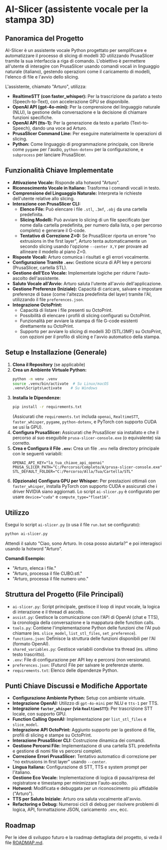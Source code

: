 # AI-Slicer (assistente vocale per la stampa 3D)

## Panoramica del Progetto

AI-Slicer è un assistente vocale Python progettato per semplificare e automatizzare il processo di slicing di modelli 3D utilizzando PrusaSlicer tramite la sua interfaccia a riga di comando. L'obiettivo è permettere all'utente di interagire con PrusaSlicer usando comandi vocali in linguaggio naturale (italiano), gestendo operazioni come il caricamento di modelli, l'elenco di file e l'avvio dello slicing.

L'assistente, chiamato "Arturo", utilizza:
* **RealtimeSTT (con faster_whisper):** Per la trascrizione da parlato a testo (Speech-to-Text), con accelerazione GPU se disponibile.
* **OpenAI API (gpt-4o-mini):** Per la comprensione del linguaggio naturale (NLU), la gestione della conversazione e la decisione di chiamare funzioni specifiche.
* **OpenAI API (tts-1):** Per la generazione da testo a parlato (Text-to-Speech), dando una voce ad Arturo.
* **PrusaSlicer Command Line:** Per eseguire materialmente le operazioni di slicing.
* **Python:** Come linguaggio di programmazione principale, con librerie come `pygame` per l'audio, `python-dotenv` per la configurazione, e `subprocess` per lanciare PrusaSlicer.

## Funzionalità Chiave Implementate

* **Attivazione Vocale:** Risponde alla hotword "Arturo".
* **Riconoscimento Vocale in Italiano:** Trasforma i comandi vocali in testo.
* **Comprensione del Linguaggio Naturale:** Interpreta le richieste dell'utente relative allo slicing.
* **Interazione con PrusaSlicer CLI:**
    * **Elenco File:** Può elencare i file `.stl`, `.3mf`, `.obj` da una cartella predefinita.
    * **Slicing Modelli:** Può avviare lo slicing di un file specificato (per nome dalla cartella predefinita, per numero dalla lista, o per percorso completo) e generare il G-code.
    * **Tentativo di Correzione Z=0:** Se PrusaSlicer riporta un errore "no extrusions in the first layer", Arturo tenta automaticamente un secondo slicing usando l'opzione `--center X,Y` per provare ad allineare il modello al piano Z=0.
* **Risposte Vocali:** Arturo comunica i risultati e gli errori vocalmente.
* **Configurazione Tramite `.env`:** Gestione sicura di API key e percorsi (PrusaSlicer, cartella STL).
* **Gestione dell'Eco Vocale:** Implementate logiche per ridurre l'auto-ascolto dell'assistente.
* **Saluto Vocale all'Avvio:** Arturo saluta l'utente all'avvio dell'applicazione.
* **Gestione Preferenze (Iniziale):** Capacità di caricare, salvare e impostare preferenze di base (come l'altezza predefinita del layer) tramite l'AI, utilizzando il file `preferences.json`.
*   **Integrazione OctoPrint:**
    *   Capacità di listare i file presenti su OctoPrint.
    *   Possibilità di elencare i profili di slicing configurati su OctoPrint.
    *   Funzionalità per avviare la stampa di file G-code esistenti direttamente su OctoPrint.
    *   Supporto per avviare lo slicing di modelli 3D (STL/3MF) su OctoPrint, con opzioni per il profilo di slicing e l'avvio automatico della stampa.

## Setup e Installazione (Generale)

1.  **Clona il Repository** (se applicabile)
2.  **Crea un Ambiente Virtuale Python:**
    ```bash
    python -m venv .venv
    source .venv/bin/activate  # Su Linux/macOS
    .venv\Scripts\activate    # Su Windows
    ```
3.  **Installa le Dipendenze:**
    ```bash
    pip install -r requirements.txt
    ```
    (Assicurati che `requirements.txt` includa `openai`, `RealtimeSTT`, `faster_whisper`, `pygame`, `python-dotenv`, e PyTorch con supporto CUDA se usi la GPU).
4.  **Configura PrusaSlicer:** Assicurati che PrusaSlicer sia installato e che il percorso al suo eseguibile `prusa-slicer-console.exe` (o equivalente) sia corretto.
5.  **Crea e Configura il File `.env`:**
    Crea un file `.env` nella directory principale con le seguenti variabili:
    ```dotenv
    OPENAI_API_KEY="la_tua_chiave_api_openai"
    PRUSA_SLICER_PATH="C:/Percorso/Completo/A/prusa-slicer-console.exe"
    STL_DEFAULT_FOLDER="C:/Percorso/Alla/Tua/Cartella/STL"
    ```
6.  **(Opzionale) Configura GPU per Whisper:** Per prestazioni ottimali con `faster_whisper`, installa PyTorch con supporto CUDA e assicurati che i driver NVIDIA siano aggiornati. Lo script `ai-slicer.py` è configurato per usare `device="cuda"` e `compute_type="float16"`.

## Utilizzo

Esegui lo script `ai-slicer.py` (o usa il file `run.bat` se configurato):
```bash
python ai-slicer.py
```
Attendi il saluto "Ciao, sono Arturo. In cosa posso aiutarla?" e poi interagisci usando la hotword "Arturo".

**Comandi Esempio:**
* "Arturo, elenca i file."
* "Arturo, processa il file CUBO.stl."
* "Arturo, processa il file numero uno."

## Struttura del Progetto (File Principali)

* `ai-slicer.py`: Script principale, gestisce il loop di input vocale, la logica di interazione e il thread di ascolto.
* `assist.py`: Gestisce la comunicazione con l'API di OpenAI (chat e TTS), la cronologia della conversazione e la mappatura delle function calls.
* `tools.py`: Contiene l'implementazione Python delle funzioni che l'AI può chiamare (es. `slice_model`, `list_stl_files`, `set_preference`).
* `functions.json`: Definisce la struttura delle funzioni disponibili per l'AI (formato OpenAI).
* `shared_variables.py`: Gestisce variabili condivise tra thread (es. ultimo testo trascritto).
* `.env`: File di configurazione per API key e percorsi (non versionato).
* `preferences.json`: (Futuro) File per salvare le preferenze utente.
* `requirements.txt`: Elenco delle dipendenze Python.

## Punti Chiave Discussi e Modifiche Apportate

* **Configurazione Ambiente Python:** Setup con ambiente virtuale.
* **Integrazione OpenAI:** Utilizzo di `gpt-4o-mini` per NLU e `tts-1` per TTS.
* **Integrazione `faster_whisper` (via `RealtimeSTT`):** Per trascrizione STT locale, con supporto GPU.
* **Function Calling OpenAI:** Implementazione per `list_stl_files` e `slice_model`.
* **Integrazione API OctoPrint:** Aggiunto supporto per la gestione di file, profili di slicing e stampe su OctoPrint.
* **Interazione PrusaSlicer CLI:** Costruzione dinamica dei comandi.
* **Gestione Percorsi File:** Implementazione di una cartella STL predefinita e gestione di nomi file vs percorsi completi.
* **Correzione Errori PrusaSlicer:** Tentativo automatico di correzione per "no extrusions in first layer" usando `--center`.
* **Lingua Italiana:** Configurazione di STT, TTS e system prompt per l'italiano.
* **Gestione Eco Vocale:** Implementazione di logica di pausa/ripresa del registratore e timestamp per minimizzare l'auto-ascolto.
* **Hotword:** Modificata e debuggata per un riconoscimento più affidabile ("Arturo").
* **TTS per Saluto Iniziale:** Arturo ora saluta vocalmente all'avvio.
* **Refactoring e Debug:** Numerosi cicli di debug per risolvere problemi di logica, API, formattazione JSON, caricamento `.env`, ecc.

## Roadmap

Per le idee di sviluppo futuro e la roadmap dettagliata del progetto, si veda il file [ROADMAP.md](ROADMAP.md).
